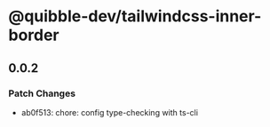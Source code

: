 # @quibble-dev/tailwindcss-inner-border

## 0.0.2

### Patch Changes

- ab0f513: chore: config type-checking with ts-cli
